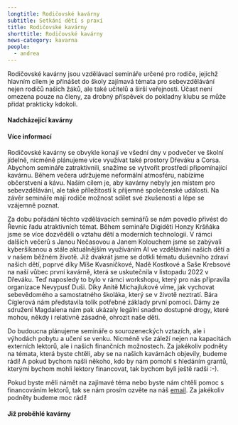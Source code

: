 ```yaml
---
longtitle: Rodičovské kavárny
subtitle: Setkání dětí s praxí
title: Rodičovské kavárny
shorttitle: Rodičovské kavárny
news-category: kavarna
people:
  - andrea
---
```

Rodičovské kavárny jsou vzdělávací semináře určené pro rodiče, jejichž hlavním cílem je přinášet do školy zajímavá témata pro sebevzdělávání nejen rodičů našich žáků, ale také učitelů a širší veřejnosti. Účast není omezena pouze na členy, za drobný příspěvek do pokladny klubu se může přidat prakticky kdokoli.

#### Nadcházející kavárny

<!--vice-->

#### Více informací

Rodičovské kavárny se obvykle konají ve všední dny v podvečer ve školní jídelně, nicméně plánujeme více využívat také prostory Dřeváku a Corsa. Abychom semináře zatraktivnili, snažíme se vytvořit prostředí připomínající kavárnu. Během večera udržujeme neformální atmosféru, nabízíme občerstvení a kávu. Naším cílem je, aby kavárny nebyly jen místem pro sebevzdělávání, ale také příležitostí k příjemné společenské události. Na závěr semináře mají rodiče možnost sdílet své zkušenosti a lépe se vzájemně poznat.

Za dobu pořádání těchto vzdělávacích seminářů se nám povedlo přivést do Řevnic řadu atraktivních témat. Během semináře Digiděti Honzy Kršňáka jsme se více dozvěděli o vztahu dětí a moderních technologií. V rámci dalších večerů s  Janou Nečasovou a   Janem Kolouchem jsme se zabývali kyberšikanou a stále aktuálnějším využíváním AI ve vzdělávání našich dětí a v našem běžném životě. Již dvakrát jsme se dotkli tématu duševního zdraví našich dětí, poprvé díky Míše Kvasničkové, Nadě Kostkové a Saše Krebsové na naší vůbec první kavárně, která se uskutečnila v listopadu 2022 v Dřeváku. Teď naposledy to bylo v rámci workshopu, který pro nás připravila organizace Nevypusť Duši. Díky Anitě Michajlukové víme, jak vychovat sebevědomého a samostatného školáka, který se v životě neztratí. Bára Cíglerová nám představila tolik potřebné základy první pomoci. Dámy ze sdružení Magdalena nám pak ukázaly legální snadno dostupné drogy, které mohou, někdy i relativně zásadně, ohrozit naše děti. 

Do budoucna plánujeme semináře o sourozeneckých vztazích, ale i výhodách pobytu a učení se venku. Nicméně vše záleží nejen na kapacitách externích lektorů, ale i našich finančních možnostech. Za jakékoliv podněty na témata, která byste chtěli, aby se na našich kavárnách objevily, budeme rádi! A pokud bychom našli někoho, kdo by nám pomohl s hledáním grantů, kterými bychom mohli lektory financovat, tak bychom byli ještě radši :-).

Pokud byste měli námět na zajímavé téma nebo byste nám chtěli pomoc s financováním lektorů, tak se nám prosím ozvěte na náš [email](klubzsrevnice@gmail.com). Za jakékoliv podněty budeme moc rádi!

#### Již proběhlé kavárny

<!--vice-->

